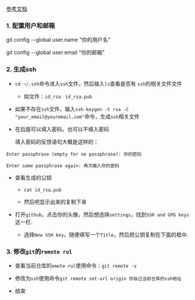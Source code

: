 [参考文档](https://www.cnblogs.com/superGG1990/p/6844952.html)

### 1. 配置用户和邮箱

  git config --global user.name "你的用户名"
  
  git config --global user.email "你的邮箱"
  
 ### 2. 生成ssh
 
 * `cd ~/.ssh`命令进入`ssh`文件，然后输入`ls`查看是否有 `ssh`的相关文件文件
 
    * 如文件：`id_rsa` &nbsp; `id_rsa.pub`
 
 * 如果不存在`ssh`文件，输入`ssh-keygen -t rsa -C "your_email@youremail.com"`命令，生成`ssh`相关文件
 
  * 在后面可以填入密码，也可以不填入密码
  
    填入密码的反馈语句大概是这样的：
 
 ```
Enter passphrase (empty for no passphrase): 你的密码

Enter same passphrase again: 再次输入你的密码
```
* 查看生成的公钥

    *  `cat id_rsa.pub`
    
    * 然后吧显示出来的复制下来

* 打开`github`，点击你的头像，然后想选择`settings`，找到`SSH and GPG keys`这一栏.

    * 选择`New SSH key`，随便填写一个`Title`，然后把公钥复制在下面的框中.

### 3. 修改`git`的`remote rul`

* 查看当前仓库的`emote rul`使用命令：`git remote -v`

* 修改为`ssh`使用命令`git remote set-url origin 你自己当前仓库的ssh地址`

* 结束